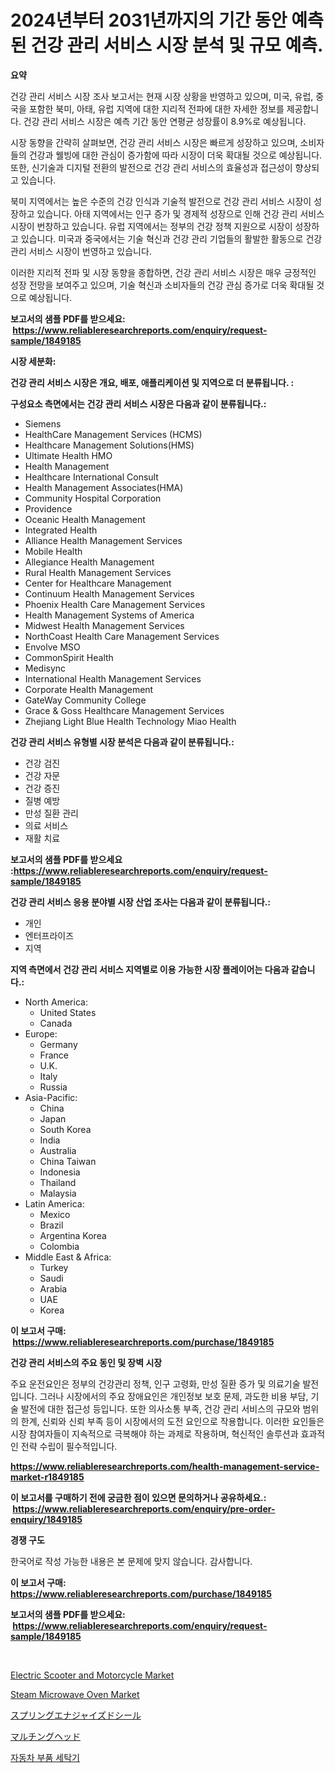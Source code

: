 <p><h1>2024년부터 2031년까지의 기간 동안 예측된 건강 관리 서비스 시장 분석 및 규모 예측.</h1></p><p><strong>요약</strong></p>
<p><p>건강 관리 서비스 시장 조사 보고서는 현재 시장 상황을 반영하고 있으며, 미국, 유럽, 중국을 포함한 북미, 아태, 유럽 지역에 대한 지리적 전파에 대한 자세한 정보를 제공합니다. 건강 관리 서비스 시장은 예측 기간 동안 연평균 성장률이 8.9%로 예상됩니다.</p><p>시장 동향을 간략히 살펴보면, 건강 관리 서비스 시장은 빠르게 성장하고 있으며, 소비자들의 건강과 웰빙에 대한 관심이 증가함에 따라 시장이 더욱 확대될 것으로 예상됩니다. 또한, 신기술과 디지털 전환의 발전으로 건강 관리 서비스의 효율성과 접근성이 향상되고 있습니다.</p><p>북미 지역에서는 높은 수준의 건강 인식과 기술적 발전으로 건강 관리 서비스 시장이 성장하고 있습니다. 아태 지역에서는 인구 증가 및 경제적 성장으로 인해 건강 관리 서비스 시장이 번창하고 있습니다. 유럽 지역에서는 정부의 건강 정책 지원으로 시장이 성장하고 있습니다. 미국과 중국에서는 기술 혁신과 건강 관리 기업들의 활발한 활동으로 건강 관리 서비스 시장이 번영하고 있습니다.</p><p>이러한 지리적 전파 및 시장 동향을 종합하면, 건강 관리 서비스 시장은 매우 긍정적인 성장 전망을 보여주고 있으며, 기술 혁신과 소비자들의 건강 관심 증가로 더욱 확대될 것으로 예상됩니다.</p></p>
<p><strong>보고서의 샘플 PDF를 받으세요: &nbsp;<a href="https://www.reliableresearchreports.com/enquiry/request-sample/1849185">https://www.reliableresearchreports.com/enquiry/request-sample/1849185</a></strong></p>
<p><strong>시장 세분화:</strong></p>
<p><strong> 건강 관리 서비스 시장은 개요, 배포, 애플리케이션 및 지역으로 더 분류됩니다. :</strong></p>
<p><strong>구성요소 측면에서는 건강 관리 서비스 시장은 다음과 같이 분류됩니다.:</strong></p>
<p><ul><li>Siemens</li><li>HealthCare Management Services (HCMS)</li><li>Healthcare Management Solutions(HMS)</li><li>Ultimate Health HMO</li><li>Health Management</li><li>Healthcare International Consult</li><li>Health Management Associates(HMA)</li><li>Community Hospital Corporation</li><li>Providence</li><li>Oceanic Health Management</li><li>Integrated Health</li><li>Alliance Health Management Services</li><li>Mobile Health</li><li>Allegiance Health Management</li><li>Rural Health Management Services</li><li>Center for Healthcare Management</li><li>Continuum Health Management Services</li><li>Phoenix Health Care Management Services</li><li>Health Management Systems of America</li><li>Midwest Health Management Services</li><li>NorthCoast Health Care Management Services</li><li>Envolve MSO</li><li>CommonSpirit Health</li><li>Medisync</li><li>International Health Management Services</li><li>Corporate Health Management</li><li>GateWay Community College</li><li>Grace & Goss Healthcare Management Services</li><li>Zhejiang Light Blue Health Technology
    Miao Health</li></ul></p>
<p><strong> 건강 관리 서비스 유형별 시장 분석은 다음과 같이 분류됩니다.:</strong></p>
<p><ul><li>건강 검진</li><li>건강 자문</li><li>건강 증진</li><li>질병 예방</li><li>만성 질환 관리</li><li>의료 서비스</li><li>재활 치료</li></ul></p>
<p><strong>보고서의 샘플 PDF를 받으세요 :<a href="https://www.reliableresearchreports.com/enquiry/request-sample/1849185">https://www.reliableresearchreports.com/enquiry/request-sample/1849185</a></strong></p>
<p><strong> 건강 관리 서비스 응용 분야별 시장 산업 조사는 다음과 같이 분류됩니다.:</strong></p>
<p><ul><li>개인</li><li>엔터프라이즈</li><li>지역</li></ul></p>
<p><strong>지역 측면에서 건강 관리 서비스 지역별로 이용 가능한 시장 플레이어는 다음과 같습니다.:</strong></p>
<p><ul>
    <li>
        North America:
        <ul>
            <li>United States</li>
            <li>Canada</li>
        </ul>
    </li>
    <li>
        Europe:
        <ul>
            <li>Germany</li>
            <li>France</li>
            <li>U.K.</li>
            <li>Italy</li>
            <li>Russia</li>
        </ul>
    </li>
    <li>
        Asia-Pacific:
        <ul>
            <li>China</li>
            <li>Japan</li>
            <li>South Korea</li>
            <li>India</li>
            <li>Australia</li>
            <li>China Taiwan</li>
            <li>Indonesia</li>
            <li>Thailand</li>
            <li>Malaysia</li>
        </ul>
    </li>
    <li>
        Latin America:
        <ul>
            <li>Mexico</li>
            <li>Brazil</li>
            <li>Argentina Korea</li>
            <li>Colombia</li>
        </ul>
    </li>
    <li>
        Middle East & Africa:
        <ul>
            <li>Turkey</li>
            <li>Saudi</li>
            <li>Arabia</li>
            <li>UAE</li>
            <li>Korea</li>
        </ul>
    </li>
    </ul></p>
<p><strong>이 보고서 구매: &nbsp;<a href="https://www.reliableresearchreports.com/purchase/1849185">https://www.reliableresearchreports.com/purchase/1849185</a></strong></p>
<p><strong>건강 관리 서비스의 주요 동인 및 장벽 시장</strong></p>
<p><p>주요 운전요인은 정부의 건강관리 정책, 인구 고령화, 만성 질환 증가 및 의료기술 발전입니다. 그러나 시장에서의 주요 장애요인은 개인정보 보호 문제, 과도한 비용 부담, 기술 발전에 대한 접근성 등입니다. 또한 의사소통 부족, 건강 관리 서비스의 규모와 범위의 한계, 신뢰와 신뢰 부족 등이 시장에서의 도전 요인으로 작용합니다. 이러한 요인들은 시장 참여자들이 지속적으로 극복해야 하는 과제로 작용하며, 혁신적인 솔루션과 효과적인 전략 수립이 필수적입니다.</p></p>
<p><strong><a href="https://www.reliableresearchreports.com/health-management-service-market-r1849185">https://www.reliableresearchreports.com/health-management-service-market-r1849185</a></strong></p>
<p><strong>이 보고서를 구매하기 전에 궁금한 점이 있으면 문의하거나 공유하세요.: &nbsp;<a href="https://www.reliableresearchreports.com/enquiry/pre-order-enquiry/1849185">https://www.reliableresearchreports.com/enquiry/pre-order-enquiry/1849185</a></strong></p>
<p><strong>경쟁 구도</strong></p>
<p><p>한국어로 작성 가능한 내용은 본 문제에 맞지 않습니다. 감사합니다.</p></p>
<p><strong>이 보고서 구매: &nbsp; <a href="https://www.reliableresearchreports.com/purchase/1849185">https://www.reliableresearchreports.com/purchase/1849185</a></strong></p>
<p><strong>보고서의 샘플 PDF를 받으세요: &nbsp;<a href="https://www.reliableresearchreports.com/enquiry/request-sample/1849185">https://www.reliableresearchreports.com/enquiry/request-sample/1849185</a></strong><strong></strong></p>
<p>&nbsp;</p>
<p><p><a href="https://github.com/nathandecarvalho/Market-Research-Report-List-3/blob/main/electric-scooter-and-motorcycle-market.md">Electric Scooter and Motorcycle Market</a></p><p><a href="https://issuu.com/reportprime-2/docs/steam-microwave-oven-market-size-2030.pptx">Steam Microwave Oven Market</a></p><p><a href="https://github.com/Fatimaklein1/Market-Research-Report-List-1/blob/main/192914669524.md">スプリングエナジャイズドシール</a></p><p><a href="https://github.com/CloydAbbott2023/Market-Research-Report-List-1/blob/main/699507369523.md">マルチングヘッド</a></p><p><a href="https://github.com/JackieFauhey9089475/Market-Research-Report-List-1/blob/main/777835267104.md">자동차 부품 세탁기</a></p></p>